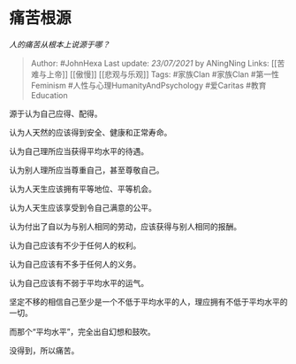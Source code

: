 # 痛苦根源
*人的痛苦从根本上说源于哪？*

> Author: #JohnHexa
Last update: *23/07/2021* by ANingNing
Links: [[苦难与上帝]] [[傲慢]] [[悲观与乐观]]
Tags:  #家族Clan #家族Clan #第一性Feminism #人性与心理HumanityAndPsychology #爱Caritas #教育Education 



源于认为自己应得、配得。

认为人天然的应该得到安全、健康和正常寿命。

认为自己理所应当获得平均水平的待遇。

认为别人理所应当尊重自己，甚至尊敬自己。

认为人天生应该拥有平等地位、平等机会。

认为人天生应该享受到令自己满意的公平。

认为付出了自以为与别人相同的劳动，应该获得与别人相同的报酬。

认为自己应该有不少于任何人的权利。

认为自己应该有不多于任何人的义务。

认为自己应该有不弱于平均水平的运气。

坚定不移的相信自己至少是一个不低于平均水平的人，理应拥有不低于平均水平的一切。

而那个“平均水平”，完全出自幻想和鼓吹。

  


没得到，所以痛苦。



